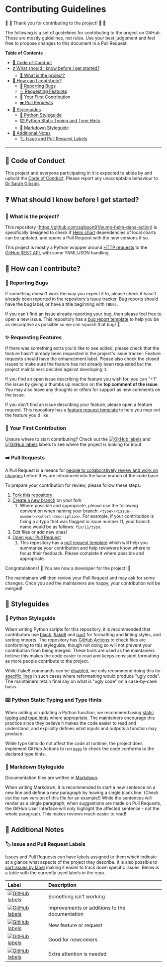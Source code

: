 # Contributing Guidelines

:space_invader: :tada: Thank you for contributing to the project! :tada: :space_invader:

The following is a set of guidelines for contributing to the project on GitHub.
These are mostly guidelines, not rules.
Use your best judgement and feel free to propose changes to this document in a Pull Request.

**Table of Contents**

- [:purple_heart: Code of Conduct](#purple_heart-code-of-conduct)
- [:question: What should I know before I get started?](#question-what-should-i-know-before-i-get-started)
  - [:robot: What is the project?](#robot-what-is-the-project)
- [:gift: How can I contribute?](#gift-how-can-i-contribute)
  - [:bug: Reporting Bugs](#bug-reporting-bugs)
  - [:sparkles: Requesting Features](#sparkles-requesting-features)
  - [:hatching_chick: Your First Contribution](#hatching_chick-your-first-contribution)
  - [:arrow_right: Pull Requests](#arrow_right-pull-requests)
- [:art: Styleguides](#art-styleguides)
  - [:snake: Python Styleguide](#snake-python-styleguide)
  - [:keyboard: Python Static Typing and Type Hints](#keyboard-python-static-typing-and-type-hints)
  - [:pencil: Markdown Styleguide](#pencil-markdown-styleguide)
- [:notebook: Additional Notes](#notebook-additional-notes)
  - [:label: Issue and Pull Request Labels](#label-issue-and-pull-request-labels)

---

## :purple_heart: Code of Conduct

This project and everyone participating in it is expected to abide by and uphold the [Code of Conduct](CODE_OF_CONDUCT.md).
Please report any unacceptable behaviour to [Dr Sarah Gibson](mailto:drsarahlgibson@gmail.com).

## :question: What should I know before I get started?

### :robot: What is the project?

This repository (<https://github.com/sgibson91/bump-helm-deps-action>) is specifically designed to check if [Helm chart](https://helm.sh/docs/topics/charts/) dependencies of local charts can be updated, and opens a Pull Request with the new versions if so.

This project is mostly a Python wrapper around [HTTP requests](https://www.codecademy.com/articles/http-requests) to the [GitHub REST API](https://developer.github.com/v3/), with some YAML/JSON handling.

## :gift: How can I contribute?

### :bug: Reporting Bugs

If something doesn't work the way you expect it to, please check it hasn't already been reported in the repository's issue tracker.
Bug reports should have the bug label, or have a title beginning with `[BUG]`.

If you can't find an issue already reporting your bug, then please feel free to open a new issue.
This repository has a [bug report template](.github/ISSUE_TEMPLATE/bug_report.md) to help you be as descriptive as possible so we can squash that bug! :muscle:

### :sparkles: Requesting Features

If there was something extra you'd like to see added, please check that the feature hasn't already been requested in the project's issue tracker.
Feature requests should have the enhancement label.
Please also check the closed issues to make sure the feature has not already been requested but the project maintainers decided against developing it.

If you find an open issue describing the feature you wish for, you can "+1" the issue by giving a thumbs up reaction on the **top comment of the issue**.
You may also leave any thoughts or offers for support as new comments on the issue.

If you don't find an issue describing your feature, please open a feature request.
This repository has a [feature request template](.github/ISSUE_TEMPLATE/feature_request.md) to help you map out the feature you'd like.

### :hatching_chick: Your First Contribution

Unsure where to start contributing?
Check out the [![GitHub labels](https://img.shields.io/github/labels/sgibson91/bump-helm-deps-action/good%20first%20issue)](https://github.com/sgibson91/bump-helm-deps-action/labels/good%20first%20issue) and [![GitHub labels](https://img.shields.io/github/labels/sgibson91/bump-helm-deps-action/help%20wanted)](https://github.com/sgibson91/bump-helm-deps-action/labels/help%20wanted) labels to see where the project is looking for input.

### :arrow_right: Pull Requests

A Pull Request is a means for [people to collaboratively review and work on changes](https://help.github.com/en/github/collaborating-with-issues-and-pull-requests/about-pull-requests) before they are introduced into the base branch of the code base.

To prepare your contribution for review, please follow these steps:

1. [Fork this repository](https://help.github.com/en/github/getting-started-with-github/fork-a-repo)
2. [Create a new branch](https://help.github.com/en/github/collaborating-with-issues-and-pull-requests/creating-and-deleting-branches-within-your-repository) on your fork
   1. Where possible and appropriate, please use the following convention when naming your branch: `<type>/<issue-number>/<short-description>`.
      For example, if your contribution is fixing a a typo that was flagged in issue number 11, your branch name would be as follows: `fix/11/typo`.
3. Edit files or add new ones!
4. [Open your Pull Request](https://help.github.com/en/github/collaborating-with-issues-and-pull-requests/creating-a-pull-request-from-a-fork)
   1. This repository has a [pull request template](.github/PULL_REQUEST_TEMPLATE.md) which will help you summarise your contribution and help reviewers know where to focus their feedback.
      Please complete it where possible and appropriate.

Congratulations! :tada:
You are now a developer for the project! :space_invader:

The maintainers will then review your Pull Request and may ask for some changes.
Once you and the maintainers are happy, your contribution will be merged!

## :art: Styleguides

### :snake: Python Styleguide

When writing Python scripts for this repository, it is recommended that contributors use [black](https://github.com/psf/black), [flake8](https://flake8.pycqa.org/en/latest/)  and [isort](https://pycqa.github.io/isort/) for formatting and linting styles, and sorting imports.
The repository has [GitHub Actions](.github/workflows) to check files are conforming to this styleguide, though not doing so will not prevent your contribution from being merged.
These tools are used as the maintainers believe this makes the code easier to read and keeps consistent formatting as more people contribute to the project.

While flake8 commands can be [disabled](https://flake8.pycqa.org/en/latest/user/violations.html), we only recommend doing this for [specific lines](https://flake8.pycqa.org/en/latest/user/violations.html#in-line-ignoring-errors) in such cases where reformatting would produce "ugly code".
The maintainers retain final say on what is "ugly code" on a case-by-case basis.

### :keyboard: Python Static Typing and Type Hints

When adding or updating a Python function, we recommend using [static typing and type hints](https://docs.python.org/3/library/typing.html) where appropriate.
The maintainers encourage this practice since they believe it makes the code easier to read and understand, and explicitly defines what inputs and outputs a function may produce.

While type hints do not affect the code at runtime, the project does implement GitHub Actions to run [`mypy`](https://mypy.readthedocs.io/en/stable/) to check the code conforms to the declared type hints.

### :pencil: Markdown Styleguide

Documentation files are written in [Markdown](https://guides.github.com/features/mastering-markdown/).

When writing Markdown, it is recommended to start a new sentence on a new line and define a new paragraph by leaving a single blank line.
(Check out the raw version of this file for an example!)
While the sentences will render as a single paragraph; when suggestions are made on Pull Requests, the GitHub User Interface will only highlight the affected sentence - not the whole paragraph.
This makes reviews much easier to read!

## :notebook: Additional Notes

### :label: Issue and Pull Request Labels

Issues and Pull Requests can have labels assigned to them which indicate at a glance what aspects of the project they describe.
It is also possible to [sort issues by label](https://help.github.com/en/github/managing-your-work-on-github/filtering-issues-and-pull-requests-by-labels) making it easier to track down specific issues.
Below is a table with the currently used labels in the repo.

| Label | Description |
| :--- | :--- |
| [![GitHub labels](https://img.shields.io/github/labels/sgibson91/bump-helm-deps-action/bug)](https://github.com/sgibson91/bump-helm-deps-action/labels/bug) | Something isn't working |
| [![GitHub labels](https://img.shields.io/github/labels/sgibson91/bump-helm-deps-action/documentation)](https://github.com/sgibson91/bump-helm-deps-action/labels/documentation) | Improvements or additions to the documentation |
| [![GitHub labels](https://img.shields.io/github/labels/sgibson91/bump-helm-deps-action/enhancement)](https://github.com/sgibson91/bump-helm-deps-action/labels/enhancement) | New feature or request |
| [![GitHub labels](https://img.shields.io/github/labels/sgibson91/bump-helm-deps-action/good%20first%20issue)](https://github.com/sgibson91/bump-helm-deps-action/labels/good%20first%20issue) | Good for newcomers |
| [![GitHub labels](https://img.shields.io/github/labels/sgibson91/bump-helm-deps-action/help%20wanted)](https://github.com/sgibson91/bump-helm-deps-action/labels/help%20wanted) | Extra attention is needed |
